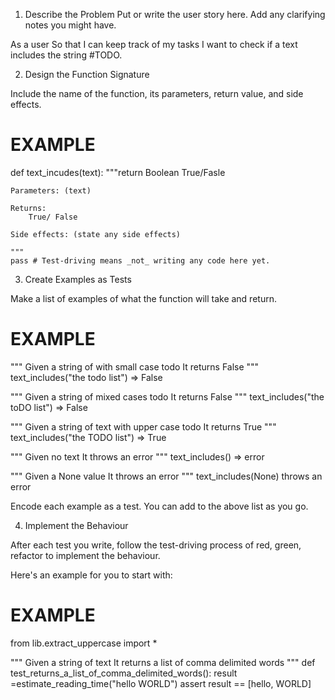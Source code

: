 1. Describe the Problem
Put or write the user story here. Add any clarifying notes you might have.

As a user
So that I can keep track of my tasks
I want to check if a text includes the string #TODO.

2. Design the Function Signature

Include the name of the function, its parameters, return value, and side effects.

# EXAMPLE

def text_incudes(text):
    """return Boolean True/Fasle

    Parameters: (text)

    Returns:
        True/ False
 
    Side effects: (state any side effects)
        
    """
    pass # Test-driving means _not_ writing any code here yet.

3. Create Examples as Tests

Make a list of examples of what the function will take and return.


# EXAMPLE

"""
Given a string of with small case todo
It returns False
"""
text_includes("the todo list") => False

"""
Given a string of mixed cases todo 
It returns False
"""
text_includes("the toDO list") => False

"""
Given a string of text with upper case todo
It returns True
"""
text_includes("the TODO list") => True

"""
Given no text
It throws an error
"""
text_includes() => error

"""
Given a None value
It throws an error
"""
text_includes(None) throws an error

Encode each example as a test. You can add to the above list as you go.

4. Implement the Behaviour

After each test you write, follow the test-driving process of red, green, refactor to implement the behaviour.

Here's an example for you to start with:

# EXAMPLE

from lib.extract_uppercase import *

"""
Given a string of text
It returns a list of comma delimited words
"""
def test_returns_a_list_of_comma_delimited_words():
    result =estimate_reading_time("hello WORLD")
    assert result == [hello, WORLD]
